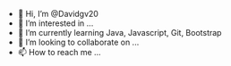 - 👋 Hi, I’m @Davidgv20
- 👀 I’m interested in ...
- 🌱 I’m currently learning Java, Javascript, Git, Bootstrap
- 💞️ I’m looking to collaborate on ...
- 📫 How to reach me ...

<!---
Davidgv20/Davidgv20 is a ✨ special ✨ repository because its `README.md` (this file) appears on your GitHub profile.
You can click the Preview link to take a look at your changes.
--->
